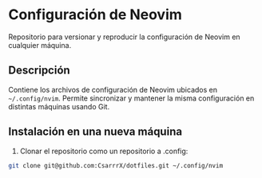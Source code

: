 # Configuración de Neovim

Repositorio para versionar y reproducir la configuración de Neovim en cualquier máquina.

## Descripción
Contiene los archivos de configuración de Neovim ubicados en `~/.config/nvim`. Permite sincronizar y mantener la misma configuración en distintas máquinas usando Git.

## Instalación en una nueva máquina

1. Clonar el repositorio como un repositorio a .config:
```bash
git clone git@github.com:CsarrrX/dotfiles.git ~/.config/nvim
```


